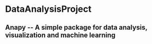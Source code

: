# DataAnalysisProject
## Anapy -- A simple package for data analysis, visualization and machine learning

